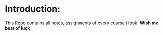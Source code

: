 # Introduction: 

This Repo contains all notes, assignments of every course i took.
**Wish me best of luck**
